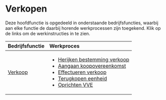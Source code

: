 # Verkopen

Deze hoofdfunctie is opgedeeld in onderstaande bedrijfsfuncties, waarbij aan elke functie de daarbij horende werkprocessen zijn toegekend. Klik op de links om de werkinstructies in te zien.

Bedrijfsfunctie | Werkproces
:--- | :---
[Verkoop](verkoop/) | <ul><li>[Herijken bestemming verkoop](verkoop/herijken-bestemming-verkoop/)</li><li>[Aangaan koopovereenkomst](verkoop/aangaan-koopovereenkomst/)</li><li>[Effectueren verkoop](verkoop/effectueren-verkoop/)</li><li>[Terugkopen eenheid](verkoop/terugkopen-eenheid/)</li><li>[Oprichten VVE](verkoop/oprichten-vve/)</li></ul>
